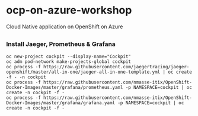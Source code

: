 # ocp-on-azure-workshop
Cloud Native application on OpenShift on Azure

##

### Install Jaeger, Prometheus & Grafana

```
oc new-project cockpit --display-name="Cockpit"
oc adm pod-network make-projects-global cockpit
oc process -f https://raw.githubusercontent.com/jaegertracing/jaeger-openshift/master/all-in-one/jaeger-all-in-one-template.yml | oc create -f - -n cockpit
oc process -f https://raw.githubusercontent.com/nmasse-itix/OpenShift-Docker-Images/master/grafana/prometheus.yaml -p NAMESPACE=cockpit | oc create -n cockpit -f -
oc process -f https://raw.githubusercontent.com/nmasse-itix/OpenShift-Docker-Images/master/grafana/grafana.yaml -p NAMESPACE=cockpit | oc create -n cockpit -f -
```
